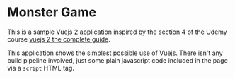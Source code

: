 # Monster Game

This is a sample Vuejs 2 application inspired by the section 4 of the Udemy course [vuejs 2 the complete guide](https://www.udemy.com/vuejs-2-the-complete-guide/).

This application shows the simplest possible use of Vuejs. There isn't any build pipeline involved, just some plain javascript code included in the page via a `script` HTML tag.
